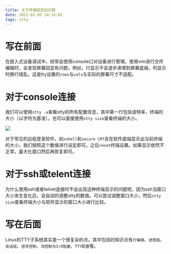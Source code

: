 ```yaml
---
title: 关于终端回显的问题
date: 2021-01-05 14:14:01
tags: stty
---
```


# 写在前面

在嵌入式设备调试中，经常会使用console口对设备进行管理。使用vim进行文件编辑时，会发现屏幕回显有问题，例如，行显示不会逐步递增到屏幕底端，列显示时换行错乱。这是tty设置的`rows`与`cols`与实际的屏幕尺寸不适配。

<!--more-->
# 对于console连接

我们可以使用`stty -a`查看stty的所有配置信息，其中第一行包括波特率，终端的大小（以字符为基准）。也可以直接使用`stty size`查看终端的大小。

![](https://rancho333.github.io/pictures/stty.png)

对于常见的远程登录软件，如`xshell`和`secure CRT`会在软件底端显示出当前终端的大小，我们按照这个数值进行设定即可。之后`reset`终端设置。如果显示依然不正常，最大化窗口然后再恢复即可。

# 对于ssh或telent连接

为什么使用ssh或者telnet连接时不会出现这种终端显示的问题呢，因为ssh当窗口大小发生变化后，会自动的调整stty的数值。可以尝试调整窗口大小，然后`stty size`查看终端大小与软件显示的窗口大小进行比较。

# 写在后面

Linux的TTY子系统其实是一个很复杂的点。其中包括的知识点有`行编辑`、`进程组`、`会话组`、`信号控制`、`流控制与I/O阻塞`、`TTY配置`等。